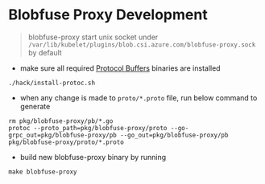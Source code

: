 # Blobfuse Proxy Development

> blobfuse-proxy start unix socket under `/var/lib/kubelet/plugins/blob.csi.azure.com/blobfuse-proxy.sock` by default

 - make sure all required [Protocol Buffers](https://github.com/protocolbuffers/protobuf) binaries are installed
```console
./hack/install-protoc.sh
```
 - when any change is made to `proto/*.proto` file, run below command to generate
```console
rm pkg/blobfuse-proxy/pb/*.go
protoc --proto_path=pkg/blobfuse-proxy/proto --go-grpc_out=pkg/blobfuse-proxy/pb --go_out=pkg/blobfuse-proxy/pb pkg/blobfuse-proxy/proto/*.proto
```
 - build new blobfuse-proxy binary by running
```console
make blobfuse-proxy
```

